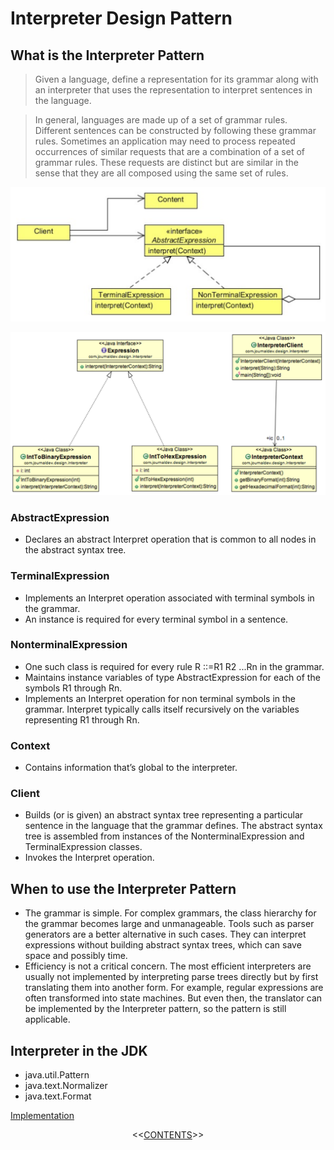 #   Interpreter Design Pattern


##  What is the Interpreter Pattern
>   Given a language, define a representation for its grammar along with an interpreter that uses the representation to interpret
    sentences in the language.

>   In general, languages are made up of a set of grammar rules. Different sentences can be constructed by following these grammar
    rules. Sometimes an application may need to process repeated occurrences of similar requests that are a combination of a set of
    grammar rules. These requests are distinct but are similar in the sense that they are all composed using the same set of rules.        

<p align="center">
    <img src="https://github.com/11andrew1991/design_patterns/blob/master/Interpreter/img/interpreter.png" />
</p>

<p align="center">
    <img src="https://github.com/11andrew1991/design_patterns/blob/master/Interpreter/img/interpreter01.PNG" />
</p>


### AbstractExpression
-   Declares an abstract Interpret operation that is common to all nodes in the abstract syntax tree.

### TerminalExpression
-   Implements an Interpret operation associated with terminal symbols in the grammar.
-   An instance is required for every terminal symbol in a sentence.

### NonterminalExpression
-   One such class is required for every rule R ::=R1 R2 ...Rn in the grammar.
-   Maintains instance variables of type AbstractExpression for each of the symbols R1 through Rn.
-   Implements an Interpret operation for non terminal symbols in the grammar. Interpret typically calls itself recursively
    on the variables representing R1 through Rn.
    
### Context
-   Contains information that’s global to the interpreter.

### Client
-   Builds (or is given) an abstract syntax tree representing a particular sentence in the language that the grammar defines. The
    abstract syntax tree is assembled from instances of the NonterminalExpression and TerminalExpression classes.
-   Invokes the Interpret operation.
    


##  When to use the Interpreter Pattern
-   The grammar is simple. For complex grammars, the class hierarchy for the grammar becomes large and unmanageable. Tools
    such as parser generators are a better alternative in such cases. They can interpret expressions without building abstract syntax
    trees, which can save space and possibly time.
-   Efficiency is not a critical concern. The most efficient interpreters are usually not implemented by interpreting parse trees
    directly but by first translating them into another form. For example, regular expressions are often transformed into state
    machines. But even then, the translator can be implemented by the Interpreter pattern, so the pattern is still applicable.
    
    
    
##  Interpreter in the JDK
-   java.util.Pattern
-   java.text.Normalizer
-   java.text.Format


[Implementation](https://github.com/11andrew1991/design_patterns/tree/master/Interpreter/app/)


<p align="center">
  <<<a href="https://github.com/11andrew1991/design_patterns#design-patterns">CONTENTS</a>>>  
</p>